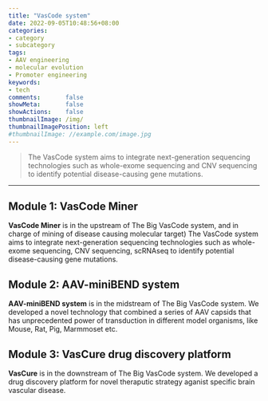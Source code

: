 ```yaml
---
title: "VasCode system"
date: 2022-09-05T10:48:56+08:00
categories:
- category
- subcategory
tags:
- AAV engineering
- molecular evolution
- Promoter engineering
keywords:
- tech
comments:       false
showMeta:       false
showActions:    false
thumbnailImage: /img/
thumbnailImagePosition: left
#thumbnailImage: //example.com/image.jpg
---
```



>The VasCode system aims to integrate next-generation sequencing technologies such as whole-exome sequencing and CNV sequencing to identify potential disease-causing gene mutations. 

<!--more-->

---
### 



## Module 1: VasCode Miner
**VasCode Miner** is in the upstream of The Big VasCode system, and in charge of mining of disease causing molecular target)
The VasCode system aims to integrate next-generation sequencing technologies such as whole-exome sequencing, CNV sequencing, scRNAseq to identify potential disease-causing gene mutations. 



## Module 2: AAV-miniBEND system
**AAV-miniBEND system** is in the midstream of The Big VasCode system. We developed a novel technology that combined a series of AAV capsids that has unprecedented power of transduction in different model organisms, like Mouse, Rat, Pig, Marmmoset etc.



## Module 3: VasCure drug discovery platform
**VasCure** is in the downstream of The Big VasCode system. We developed a drug discovery platform for novel theraputic strategy aganist specific brain vascular disease.





